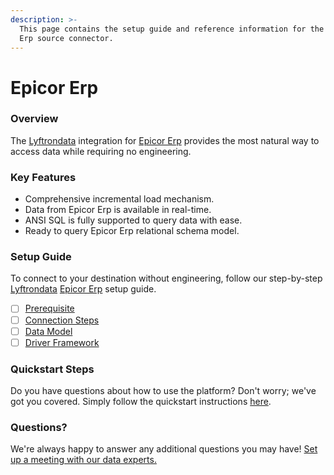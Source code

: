 ```yaml
---
description: >-
  This page contains the setup guide and reference information for the Epicor
  Erp source connector.
---
```


# Epicor Erp

### Overview

The [Lyftrondata](https://www.lyftrondata.com/) integration for [Epicor Erp](None/) provides the most natural way to access data while requiring no engineering.

### Key Features

* Comprehensive incremental load mechanism.
* Data from Epicor Erp is available in real-time.
* ANSI SQL is fully supported to query data with ease.
* Ready to query Epicor Erp relational schema model.

### Setup Guide

To connect to your destination without engineering, follow our step-by-step [Lyftrondata](https://www.lyftrondata.com/) [Epicor Erp](None/) setup guide.

* [ ] [Prerequisite](prerequisite.md)
* [ ] [Connection Steps](connection-steps.md)
* [ ] [Data Model](data-model/erd.md)
* [ ] [Driver Framework](driver-framework/)

### Quickstart Steps

Do you have questions about how to use the platform? Don't worry; we've got you covered. Simply follow the quickstart instructions [here](../../).

### Questions? <a href="#questions" id="questions"></a>

We're always happy to answer any additional questions you may have! [Set up a meeting with our data experts.](https://www.lyftrondata.com/book-a-meeting/)
